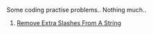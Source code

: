 Some coding practise problems.. Nothing much.. 

1. [Remove Extra Slashes From A String](https://github.com/tetra49logz/coding-solutions/blob/main/RemoveExtraSlashes.java)

